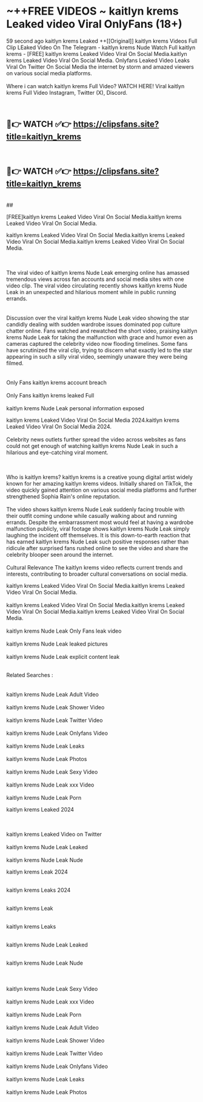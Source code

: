 # ~++FREE VIDEOS ~ kaitlyn krems Leaked video Viral OnlyFans (18+)<br>


59 second ago kaitlyn krems Leaked ++[[Original]] kaitlyn krems Videos Full Clip LEaked Video On The Telegram  - kaitlyn krems Nude  Watch Full kaitlyn krems - [FREE] kaitlyn krems Leaked Video Viral On Social Media.kaitlyn krems Leaked Video Viral On Social Media.   Onlyfans Leaked Video Leaks Viral On Twitter On Social Media the internet by storm and amazed viewers on various social media platforms. <br><br>
Where i can watch kaitlyn krems Full Video? WATCH HERE! Viral kaitlyn krems Full Video Instagram, Twitter (X), Discord. <br>


 <br>

##  🔴👉 WATCH ✅👉  <a href="https://clipsfans.site?title=kaitlyn_krems&ref=git">https://clipsfans.site?title=kaitlyn_krems</a> <br>
  <br>

##  🔴👉 WATCH ✅👉  <a href="https://clipsfans.site?title=kaitlyn_krems&ref=git">https://clipsfans.site?title=kaitlyn_krems</a> <br>
  <br>
  ##



[FREE]kaitlyn krems Leaked Video Viral On Social Media.kaitlyn krems Leaked Video Viral On Social Media. <br>

kaitlyn krems Leaked Video Viral On Social Media.kaitlyn krems Leaked Video Viral On Social Media.kaitlyn krems Leaked Video Viral On Social Media. <br>


  <br>

  <br>
The viral video of kaitlyn krems Nude Leak emerging online has amassed tremendous views across fan accounts and social media sites with one video clip. The viral video circulating recently shows kaitlyn krems Nude Leak in an unexpected and hilarious moment while in public running errands.<br>
<br>


<br>
Discussion over the viral kaitlyn krems Nude Leak video showing the star candidly dealing with sudden wardrobe issues dominated pop culture chatter online. Fans watched and rewatched the short video, praising kaitlyn krems Nude Leak for taking the malfunction with grace and humor even as cameras captured the celebrity video now flooding timelines. Some fans have scrutinized the viral clip, trying to discern what exactly led to the star appearing in such a silly viral video, seemingly unaware they were being filmed.<br>
<br>
<br> 
Only Fans kaitlyn krems account breach<br>
<br>
Only Fans kaitlyn krems leaked Full <br>
<br>
kaitlyn krems Nude Leak personal information exposed<br>

kaitlyn krems Leaked Video Viral On Social Media 2024.kaitlyn krems Leaked Video Viral On Social Media 2024. <br>
<br>
Celebrity news outlets further spread the video across websites as fans could not get enough of watching kaitlyn krems Nude Leak in such a hilarious and eye-catching viral moment.<br>
<br>

<br>
Who is kaitlyn krems? kaitlyn krems is a creative young digital artist widely known for her amazing kaitlyn krems videos. Initially shared on TikTok, the video quickly gained attention on various social media platforms and further strengthened Sophia Rain's online reputation.<br>
<br>
The video shows kaitlyn krems Nude Leak suddenly facing trouble with their outfit coming undone while casually walking about and running errands. Despite the embarrassment most would feel at having a wardrobe malfunction publicly, viral footage shows kaitlyn krems Nude Leak simply laughing the incident off themselves. It is this down-to-earth reaction that has earned kaitlyn krems Nude Leak such positive responses rather than ridicule after surprised fans rushed online to see the video and share the celebrity blooper seen around the internet.<br>
<br>
Cultural Relevance The kaitlyn krems video reflects current trends and interests, contributing to broader cultural conversations on social media.<br>

kaitlyn krems Leaked Video Viral On Social Media.kaitlyn krems Leaked Video Viral On Social Media.<br>
<br>
kaitlyn krems Leaked Video Viral On Social Media.kaitlyn krems Leaked Video Viral On Social Media.kaitlyn krems Leaked Video Viral On Social Media.<br>
<br>
kaitlyn krems Nude Leak Only Fans leak video<br>
<br>
kaitlyn krems Nude Leak leaked pictures<br>
<br>
kaitlyn krems Nude Leak explicit content leak<br>


<br>
Related Searches :<br>
<br>

<br>
kaitlyn krems Nude Leak Adult Video<br>
<br>
kaitlyn krems Nude Leak Shower Video<br>
<br>
kaitlyn krems Nude Leak Twitter Video<br>
<br>
kaitlyn krems Nude Leak Onlyfans Video<br>
<br>
kaitlyn krems Nude Leak Leaks<br>
<br>
kaitlyn krems Nude Leak Photos<br>

<br>
kaitlyn krems Nude Leak Sexy Video<br>
<br>
kaitlyn krems Nude Leak xxx Video<br>
<br>
kaitlyn krems Nude Leak Porn<br>

kaitlyn krems  Leaked 2024 <br> <br>
<br>

kaitlyn krems Leaked Video on Twitter <br>
<br>
kaitlyn krems Nude Leak Leaked<br>
<br>
kaitlyn krems Nude Leak Nude<br>


kaitlyn krems  Leak 2024 <br> <br>



kaitlyn krems  Leaks 2024 <br> <br>



 
kaitlyn krems  Leak<br> <br>



kaitlyn krems  Leaks<br> <br>


kaitlyn krems Nude Leak Leaked<br> <br>

kaitlyn krems Nude Leak Nude<br> <br>
<br> <br>
kaitlyn krems Nude Leak Sexy Video
<br> <br>
kaitlyn krems Nude Leak xxx Video
<br> <br>
kaitlyn krems Nude Leak Porn
<br> <br>
kaitlyn krems Nude Leak Adult Video
<br> <br>
kaitlyn krems Nude Leak Shower Video
<br> <br>
kaitlyn krems Nude Leak Twitter Video
<br> <br>
kaitlyn krems Nude Leak Onlyfans Video
<br> <br>
kaitlyn krems Nude Leak Leaks
<br> <br>
kaitlyn krems Nude Leak Photos






</p>




 



</p>










